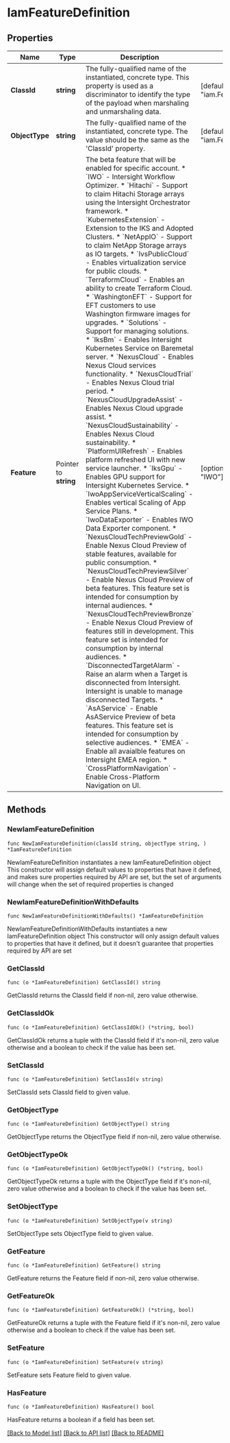 # IamFeatureDefinition

## Properties

Name | Type | Description | Notes
------------ | ------------- | ------------- | -------------
**ClassId** | **string** | The fully-qualified name of the instantiated, concrete type. This property is used as a discriminator to identify the type of the payload when marshaling and unmarshaling data. | [default to "iam.FeatureDefinition"]
**ObjectType** | **string** | The fully-qualified name of the instantiated, concrete type. The value should be the same as the &#39;ClassId&#39; property. | [default to "iam.FeatureDefinition"]
**Feature** | Pointer to **string** | The beta feature that will be enabled for specific account. * &#x60;IWO&#x60; - Intersight Workflow Optimizer. * &#x60;Hitachi&#x60; - Support to claim Hitachi Storage arrays using the Intersight Orchestrator framework. * &#x60;KubernetesExtension&#x60; - Extension to the IKS and Adopted Clusters. * &#x60;NetAppIO&#x60; - Support to claim NetApp Storage arrays as IO targets. * &#x60;IvsPublicCloud&#x60; - Enables virtualization service for public clouds. * &#x60;TerraformCloud&#x60; - Enables an ability to create Terraform Cloud. * &#x60;WashingtonEFT&#x60; - Support for EFT customers to use Washington firmware images for upgrades. * &#x60;Solutions&#x60; - Support for managing solutions. * &#x60;IksBm&#x60; - Enables Intersight Kubernetes Service on Baremetal server. * &#x60;NexusCloud&#x60; - Enables Nexus Cloud services functionality. * &#x60;NexusCloudTrial&#x60; - Enables Nexus Cloud trial period. * &#x60;NexusCloudUpgradeAssist&#x60; - Enables Nexus Cloud upgrade assist. * &#x60;NexusCloudSustainability&#x60; - Enables Nexus Cloud sustainability. * &#x60;PlatformUIRefresh&#x60; - Enables platform refreshed UI with new service launcher. * &#x60;IksGpu&#x60; - Enables GPU support for Intersight Kubernetes Service. * &#x60;IwoAppServiceVerticalScaling&#x60; - Enables vertical Scaling of App Service Plans. * &#x60;IwoDataExporter&#x60; - Enables IWO Data Exporter component. * &#x60;NexusCloudTechPreviewGold&#x60; - Enable Nexus Cloud Preview of stable features, available for public consumption. * &#x60;NexusCloudTechPreviewSilver&#x60; - Enable Nexus Cloud Preview of beta features. This feature set is intended for consumption by internal audiences. * &#x60;NexusCloudTechPreviewBronze&#x60; - Enable Nexus Cloud Preview of features still in development. This feature set is intended for consumption by internal audiences. * &#x60;DisconnectedTargetAlarm&#x60; - Raise an alarm when a Target is disconnected from Intersight. Intersight is unable to manage disconnected Targets. * &#x60;AsAService&#x60; - Enable AsAService Preview of beta features. This feature set is intended for consumption by selective audiences. * &#x60;EMEA&#x60; - Enable all avaialble features on Intersight EMEA region. * &#x60;CrossPlatformNavigation&#x60; - Enable Cross-Platform Navigation on UI. | [optional] [default to "IWO"]

## Methods

### NewIamFeatureDefinition

`func NewIamFeatureDefinition(classId string, objectType string, ) *IamFeatureDefinition`

NewIamFeatureDefinition instantiates a new IamFeatureDefinition object
This constructor will assign default values to properties that have it defined,
and makes sure properties required by API are set, but the set of arguments
will change when the set of required properties is changed

### NewIamFeatureDefinitionWithDefaults

`func NewIamFeatureDefinitionWithDefaults() *IamFeatureDefinition`

NewIamFeatureDefinitionWithDefaults instantiates a new IamFeatureDefinition object
This constructor will only assign default values to properties that have it defined,
but it doesn't guarantee that properties required by API are set

### GetClassId

`func (o *IamFeatureDefinition) GetClassId() string`

GetClassId returns the ClassId field if non-nil, zero value otherwise.

### GetClassIdOk

`func (o *IamFeatureDefinition) GetClassIdOk() (*string, bool)`

GetClassIdOk returns a tuple with the ClassId field if it's non-nil, zero value otherwise
and a boolean to check if the value has been set.

### SetClassId

`func (o *IamFeatureDefinition) SetClassId(v string)`

SetClassId sets ClassId field to given value.


### GetObjectType

`func (o *IamFeatureDefinition) GetObjectType() string`

GetObjectType returns the ObjectType field if non-nil, zero value otherwise.

### GetObjectTypeOk

`func (o *IamFeatureDefinition) GetObjectTypeOk() (*string, bool)`

GetObjectTypeOk returns a tuple with the ObjectType field if it's non-nil, zero value otherwise
and a boolean to check if the value has been set.

### SetObjectType

`func (o *IamFeatureDefinition) SetObjectType(v string)`

SetObjectType sets ObjectType field to given value.


### GetFeature

`func (o *IamFeatureDefinition) GetFeature() string`

GetFeature returns the Feature field if non-nil, zero value otherwise.

### GetFeatureOk

`func (o *IamFeatureDefinition) GetFeatureOk() (*string, bool)`

GetFeatureOk returns a tuple with the Feature field if it's non-nil, zero value otherwise
and a boolean to check if the value has been set.

### SetFeature

`func (o *IamFeatureDefinition) SetFeature(v string)`

SetFeature sets Feature field to given value.

### HasFeature

`func (o *IamFeatureDefinition) HasFeature() bool`

HasFeature returns a boolean if a field has been set.


[[Back to Model list]](../README.md#documentation-for-models) [[Back to API list]](../README.md#documentation-for-api-endpoints) [[Back to README]](../README.md)


